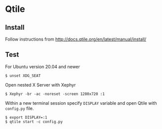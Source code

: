 # Qtile

## Install
Follow instructions from http://docs.qtile.org/en/latest/manual/install/

## Test
For Ubuntu version 20.04 and newer

```shell
$ unset XDG_SEAT
```
Open nested X Server with Xephyr
```shell
$ Xephyr -br -ac -noreset -screen 1280x720 :1
```
Within a new terminal session specify `DISPLAY` variable and open Qtile with `config.py` file.
```shell
$ export DISPLAY=:1
$ qtile start -c config.py
```